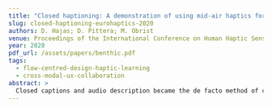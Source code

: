 ```yaml
---
title: "Closed haptioning: A demonstration of using mid-air haptics for improving accessibility of audio-visual content beyond closed captions and audio description"
slug: closed-haptioning-eurohaptics-2020
authors: D. Hajas; D. Pittera; M. Obrist
venue: Proceedings of the International Conference on Human Haptic Sensing and Touch Enabled Computer Applications (EuroHaptics 2020). Springer
year: 2020
pdf_url: /assets/papers/benthic.pdf
tags:
  - flow-centred-design-haptic-learning
  - cross-modal-ux-collaboration
abstract: >
  Closed captions and audio description became the de facto method of creating accessible audio-visual content for people with hearing and visual impairments respectively. However, in some cases it is not possible to adequately convey all relevant information through the existing channels of creative content and its assistive alternative. For example, in educational videos, a continuous narration of a scientific concept, illustrated via animated content may not afford the use of audio description to detail the visual scene. Thus, in this demonstration, we propose to use ultrasonic mid-air haptic technology for including ``closed haptions'' with a three minute long video. Our video illustrates the concept of Single-Stroke and Multi-Stroke Dynamic Tactile Pointers -- a novel method of rendering tactile shapes in mid-air. Recent research has shown that using a Multi-Stroke Dynamic Tactile Pointer instead of Spatiotemporal Modulation, to render geometric forms in mid-air, increases the ability of users to identify shapes by approximately 30%. This is a significant finding with implications in tactile icon design for various user interfaces, and accessibility of teaching geometry for visually impaired students in secluded regions. Besides the closed haptioning of our video, attendees will be tasked with determining the order of five tactile geometric shapes in mid-air, presented in random order, using three different methods of rendering.
---
```


